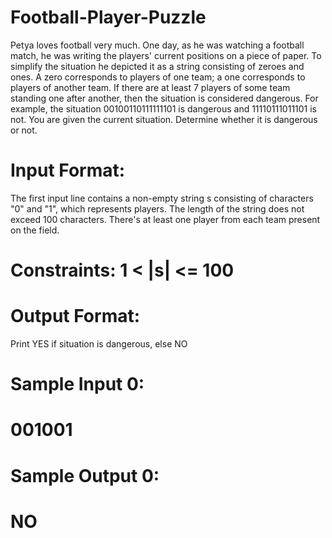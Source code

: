 # Football-Player-Puzzle


Petya loves football very much. One day, as he was watching a football match, he was writing the players' current positions on a piece of paper. To simplify the situation he depicted it as a string consisting of zeroes and ones. A zero corresponds to players of one team; a one corresponds to players of another team. If there are at least 7 players of some team standing one after another, then the situation is considered dangerous. For example, the situation 00100110111111101 is dangerous and 11110111011101 is not. You are given the current situation. Determine whether it is dangerous or not.

# Input Format: 
The first input line contains a non-empty string s consisting of characters "0" and "1", which represents players. The length of the string does not exceed 100 characters. There's at least one player from each team present on the field.

# Constraints: 1 < |s| <= 100

# Output Format:
Print YES if situation is dangerous, else NO

# Sample Input 0:

# 001001


# Sample Output 0:

# NO
